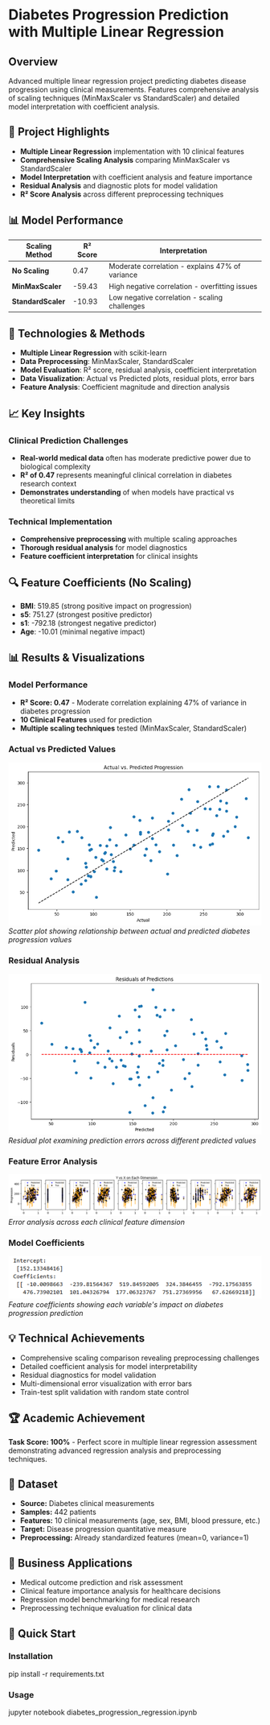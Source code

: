 # Diabetes Progression Prediction with Multiple Linear Regression

## Overview
Advanced multiple linear regression project predicting diabetes disease progression using clinical measurements. Features comprehensive analysis of scaling techniques (MinMaxScaler vs StandardScaler) and detailed model interpretation with coefficient analysis.

## 🎯 Project Highlights
- **Multiple Linear Regression** implementation with 10 clinical features  
- **Comprehensive Scaling Analysis** comparing MinMaxScaler vs StandardScaler  
- **Model Interpretation** with coefficient analysis and feature importance  
- **Residual Analysis** and diagnostic plots for model validation  
- **R² Score Analysis** across different preprocessing techniques  

## 📊 Model Performance

| Scaling Method    | R² Score | Interpretation                         |
|-------------------|----------|--------------------------------------|
| **No Scaling**    | 0.47     | Moderate correlation - explains 47% of variance |
| **MinMaxScaler**  | -59.43   | High negative correlation - overfitting issues  |
| **StandardScaler**| -10.93   | Low negative correlation - scaling challenges   |

## 🔧 Technologies & Methods
- **Multiple Linear Regression** with scikit-learn  
- **Data Preprocessing**: MinMaxScaler, StandardScaler  
- **Model Evaluation**: R² score, residual analysis, coefficient interpretation  
- **Data Visualization**: Actual vs Predicted plots, residual plots, error bars  
- **Feature Analysis**: Coefficient magnitude and direction analysis  

## 📈 Key Insights

### Clinical Prediction Challenges
- **Real-world medical data** often has moderate predictive power due to biological complexity
- **R² of 0.47** represents meaningful clinical correlation in diabetes research context
- **Demonstrates understanding** of when models have practical vs theoretical limits

### Technical Implementation
- **Comprehensive preprocessing** with multiple scaling approaches
- **Thorough residual analysis** for model diagnostics
- **Feature coefficient interpretation** for clinical insights

## 🔍 Feature Coefficients (No Scaling)
- **BMI**: 519.85 (strong positive impact on progression)  
- **s5**: 751.27 (strongest positive predictor)  
- **s1**: -792.18 (strongest negative predictor)  
- **Age**: -10.01 (minimal negative impact)

## 📊 Results & Visualizations

### Model Performance
- **R² Score: 0.47** - Moderate correlation explaining 47% of variance in diabetes progression
- **10 Clinical Features** used for prediction
- **Multiple scaling techniques** tested (MinMaxScaler, StandardScaler)

### Actual vs Predicted Values
![Actual vs Predicted](visualizations/actual_vs_predicted.png)
*Scatter plot showing relationship between actual and predicted diabetes progression values*

### Residual Analysis
![Residuals Plot](visualizations/residuals_plot.png)
*Residual plot examining prediction errors across different predicted values*

### Feature Error Analysis
![Feature Errors](visualizations/feature_errors.png)
*Error analysis across each clinical feature dimension*

### Model Coefficients
![Coefficients](visualizations/coefficients.png)
*Feature coefficients showing each variable's impact on diabetes progression prediction*

## 💡 Technical Achievements
- Comprehensive scaling comparison revealing preprocessing challenges  
- Detailed coefficient analysis for model interpretability  
- Residual diagnostics for model validation  
- Multi-dimensional error visualization with error bars  
- Train-test split validation with random state control  

## 🏆 Academic Achievement
**Task Score: 100%** - Perfect score in multiple linear regression assessment demonstrating advanced regression analysis and preprocessing techniques.

## 📁 Dataset
- **Source:** Diabetes clinical measurements  
- **Samples:** 442 patients  
- **Features:** 10 clinical measurements (age, sex, BMI, blood pressure, etc.)  
- **Target:** Disease progression quantitative measure  
- **Preprocessing:** Already standardized features (mean=0, variance=1)  

## 🎯 Business Applications
- Medical outcome prediction and risk assessment  
- Clinical feature importance analysis for healthcare decisions  
- Regression model benchmarking for medical research  
- Preprocessing technique evaluation for clinical data

## 🚀 Quick Start

### Installation  

pip install -r requirements.txt

### Usage  

jupyter notebook diabetes_progression_regression.ipynb
